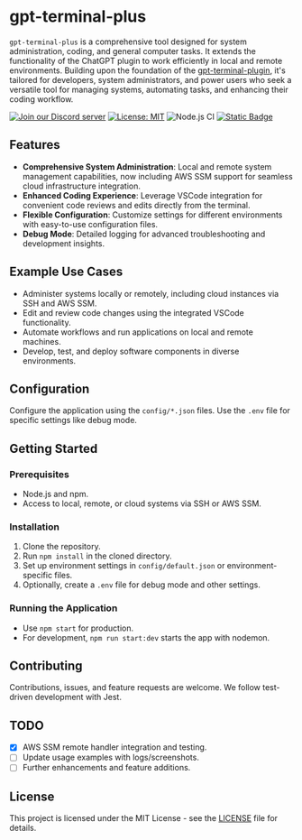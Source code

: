 # gpt-terminal-plus

`gpt-terminal-plus` is a comprehensive tool designed for system administration, coding, and general computer tasks. It extends the functionality of the ChatGPT plugin to work efficiently in local and remote environments. Building upon the foundation of the [gpt-terminal-plugin](https://github.com/etherlegend/gpt-terminal-plugin), it's tailored for developers, system administrators, and power users who seek a versatile tool for managing systems, automating tasks, and enhancing their coding workflow.

[![Join our Discord server](https://img.shields.io/badge/Discord-Join%20Server-7289da.svg)](https://discord.gg/YvEJg5CC3X)
[![License: MIT](https://img.shields.io/badge/License-MIT-yellow.svg)](https://opensource.org/licenses/MIT) 
![Node.js CI](https://github.com/matthewhand/gpt-terminal-plus/actions/workflows/node.js.yml/badge.svg)
    <a href="https://github.com/matthewhand/gpt-terminal-plus" target="_blank">
        <img alt="Static Badge" src="https://img.shields.io/badge/free-pricing?logo=free&color=%20%23155EEF&label=pricing&labelColor=%20%23528bff"></a>

## Features

- **Comprehensive System Administration**: Local and remote system management capabilities, now including AWS SSM support for seamless cloud infrastructure integration.
- **Enhanced Coding Experience**: Leverage VSCode integration for convenient code reviews and edits directly from the terminal.
- **Flexible Configuration**: Customize settings for different environments with easy-to-use configuration files.
- **Debug Mode**: Detailed logging for advanced troubleshooting and development insights.

## Example Use Cases

- Administer systems locally or remotely, including cloud instances via SSH and AWS SSM.
- Edit and review code changes using the integrated VSCode functionality.
- Automate workflows and run applications on local and remote machines.
- Develop, test, and deploy software components in diverse environments.

## Configuration

Configure the application using the `config/*.json` files. Use the `.env` file for specific settings like debug mode.

## Getting Started

### Prerequisites

- Node.js and npm.
- Access to local, remote, or cloud systems via SSH or AWS SSM.

### Installation

1. Clone the repository.
2. Run `npm install` in the cloned directory.
3. Set up environment settings in `config/default.json` or environment-specific files.
4. Optionally, create a `.env` file for debug mode and other settings.

### Running the Application

- Use `npm start` for production.
- For development, `npm run start:dev` starts the app with nodemon.

## Contributing

Contributions, issues, and feature requests are welcome. We follow test-driven development with Jest.

## TODO

- [x] AWS SSM remote handler integration and testing.
- [ ] Update usage examples with logs/screenshots.
- [ ] Further enhancements and feature additions.

## License

This project is licensed under the MIT License - see the [LICENSE](LICENSE) file for details.

